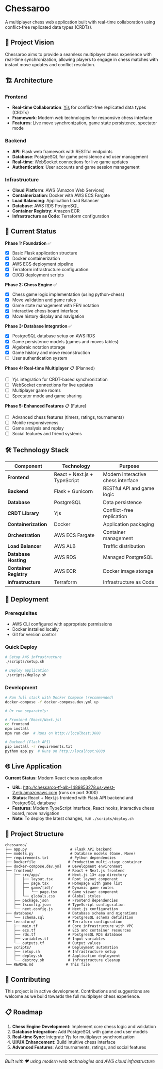 # Chessaroo

A multiplayer chess web application built with real-time collaboration using conflict-free replicated data types (CRDTs).

## 🎯 Project Vision

Chessaroo aims to provide a seamless multiplayer chess experience with real-time synchronization, allowing players to engage in chess matches with instant move updates and conflict resolution.

## 🏗️ Architecture

### Frontend
- **Real-time Collaboration**: [Yjs](https://yjs.dev/) for conflict-free replicated data types (CRDTs)
- **Framework**: Modern web technologies for responsive chess interface
- **Features**: Live move synchronization, game state persistence, spectator mode

### Backend
- **API**: Flask web framework with RESTful endpoints
- **Database**: PostgreSQL for game persistence and user management
- **Real-time**: WebSocket connections for live game updates
- **Authentication**: User accounts and game session management

### Infrastructure
- **Cloud Platform**: AWS (Amazon Web Services)
- **Containerization**: Docker with AWS ECS Fargate
- **Load Balancing**: Application Load Balancer
- **Database**: AWS RDS PostgreSQL
- **Container Registry**: Amazon ECR
- **Infrastructure as Code**: Terraform configuration

## 🚀 Current Status

**Phase 1: Foundation** ✅
- [x] Basic Flask application structure
- [x] Docker containerization
- [x] AWS ECS deployment pipeline
- [x] Terraform infrastructure configuration
- [x] CI/CD deployment scripts

**Phase 2: Chess Engine** ✅
- [x] Chess game logic implementation (using python-chess)
- [x] Move validation and game rules
- [x] Game state management with FEN notation
- [x] Interactive chess board interface
- [x] Move history display and navigation

**Phase 3: Database Integration** ✅
- [x] PostgreSQL database setup on AWS RDS
- [x] Game persistence models (games and moves tables)
- [x] Algebraic notation storage
- [x] Game history and move reconstruction
- [ ] User authentication system

**Phase 4: Real-time Multiplayer** 📋 (Planned)
- [ ] Yjs integration for CRDT-based synchronization
- [ ] WebSocket connections for live updates
- [ ] Multiplayer game rooms
- [ ] Spectator mode and game sharing

**Phase 5: Enhanced Features** 📋 (Future)
- [ ] Advanced chess features (timers, ratings, tournaments)
- [ ] Mobile responsiveness
- [ ] Game analysis and replay
- [ ] Social features and friend systems

## 🛠️ Technology Stack

| Component | Technology | Purpose |
|-----------|------------|---------|
| **Frontend** | React + Next.js + TypeScript | Modern interactive chess interface |
| **Backend** | Flask + Gunicorn | RESTful API and game logic |
| **Database** | PostgreSQL | Data persistence |
| **CRDT Library** | Yjs | Conflict-free replication |
| **Containerization** | Docker | Application packaging |
| **Orchestration** | AWS ECS Fargate | Container management |
| **Load Balancer** | AWS ALB | Traffic distribution |
| **Database Hosting** | AWS RDS | Managed PostgreSQL |
| **Container Registry** | AWS ECR | Docker image storage |
| **Infrastructure** | Terraform | Infrastructure as Code |

## 🚀 Deployment

### Prerequisites
- AWS CLI configured with appropriate permissions
- Docker installed locally
- Git for version control

### Quick Deploy
```bash
# Setup AWS infrastructure
./scripts/setup.sh

# Deploy application
./scripts/deploy.sh
```

### Development
```bash
# Run full stack with Docker Compose (recommended)
docker-compose -f docker-compose.dev.yml up

# Or run separately:

# Frontend (React/Next.js)
cd frontend
npm install
npm run dev  # Runs on http://localhost:3000

# Backend (Flask API)
pip install -r requirements.txt
python app.py  # Runs on http://localhost:8000
```

## 🌐 Live Application

**Current Status**: Modern React chess application
- **URL**: http://chessaroo-tf-alb-1489853278.us-west-2.elb.amazonaws.com (runs on port 3000)
- **Status**: React + Next.js frontend with Flask API backend and PostgreSQL database
- **Features**: Modern TypeScript interface, React hooks, interactive chess board, move navigation
- **Note**: To deploy the latest changes, run `./scripts/deploy.sh`

## 📂 Project Structure

```
chessaroo/
├── app.py                    # Flask API backend
├── models.py                 # Database models (Game, Move)
├── requirements.txt          # Python dependencies
├── Dockerfile               # Production multi-stage container
├── docker-compose.dev.yml   # Development environment
├── frontend/                # React + Next.js frontend
│   ├── src/app/             # Next.js 13+ app directory
│   │   ├── layout.tsx       # Root layout component
│   │   ├── page.tsx         # Homepage with game list
│   │   ├── game/[id]/       # Dynamic game routes
│   │   │   └── page.tsx     # Game viewer component
│   │   └── globals.css      # Global styles
│   ├── package.json         # Frontend dependencies
│   ├── tsconfig.json        # TypeScript configuration
│   └── next.config.js       # Next.js configuration
├── database/                # Database schema and migrations
│   └── schema.sql           # PostgreSQL schema definition
├── terraform/               # Terraform configuration
│   ├── main.tf              # Core infrastructure with VPC
│   ├── ecs.tf               # ECS and container resources
│   ├── rds.tf               # PostgreSQL RDS database
│   ├── variables.tf         # Input variables
│   └── outputs.tf           # Output values
├── scripts/                 # Deployment automation
│   ├── setup.sh             # Infrastructure setup
│   ├── deploy.sh            # Application deployment
│   └── destroy.sh           # Infrastructure cleanup
└── README.md               # This file
```

## 🤝 Contributing

This project is in active development. Contributions and suggestions are welcome as we build towards the full multiplayer chess experience.

## 📋 Roadmap

1. **Chess Engine Development**: Implement core chess logic and validation
2. **Database Integration**: Add PostgreSQL with game and user models
3. **Real-time Sync**: Integrate Yjs for multiplayer synchronization
4. **UI/UX Enhancement**: Build intuitive chess interface
5. **Advanced Features**: Add tournaments, ratings, and social features

---

*Built with ❤️ using modern web technologies and AWS cloud infrastructure*